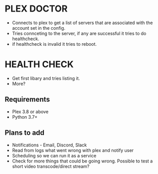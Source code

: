 # PLEX DOCTOR
- Connects to plex to get a list of servers that are associated with the account set in the config.
- Tries connceting to the server, if any are successful it tries to do healthcheck.
- if healthcheck is invalid it tries to reboot.


# HEALTH CHECK
- Get first libary and tries listing it.
- More?

## Requirements 
- Plex 3.8 or above
- Python 3.7+


## Plans to add
- Notifications - Email, Discord, Slack
- Read from logs what went wrong with plex and notify user
- Scheduling so we can run it as a service
- Check for more things that could be going wrong. Possible to test a short video transcode/direct stream?
